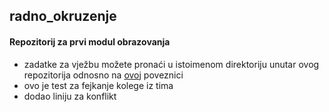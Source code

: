 ## radno_okruzenje
#### Repozitorij za prvi modul obrazovanja

- zadatke za vježbu možete pronaći u istoimenom direktoriju unutar ovog repozitorija odnosno na [ovoj](https://github.com/adobrini-algebra/radno_okruzenje/tree/master/zadaci_za_vjezbu) poveznici
- ovo je test za fejkanje kolege iz tima
- dodao liniju za konflikt
